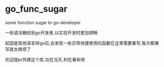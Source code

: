 # go_func_sugar
some function sugar to go-developer

一些语法糖给到go开发者,以实现开发时更加顺畅

起因是其他语言转go后,会发现一些日常快捷使用的函数在这里需要重写,每次都重写就太麻烦了

欢迎提pr共建这个库,功在当天,利在春秋呀
